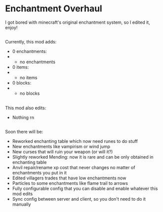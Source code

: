 # Enchantment Overhaul
I got bored with minecraft's original enchantment system, so I edited it, enjoy!
##
Currently, this mod adds:
- 0 enchantments:
- - no enchantments
- 0 items:
- - no items
- 0 blocks:
- - no blocks
##
This mod also edits:
- Nothing rn
##
Soon there will be:
- Reworked enchanting table which now need runes to do stuff
- New enchantments like vampirism or wind jump
- New curses that will ruin your weapon (or will it?)
- Slightly reworked Mending: now it is rare and can be only obtained in enchanting table
- Anvil repair/rename xp cost that never changes no matter of enchantments you put in it
- Edited villagers trades that have low enchantments now
- Particles to some enchantments like flame trail to arrows
- Fully configurable config that you can disable and enable whatever this mod edits
- Sync config between server and client, so you don't need to do it manually 
